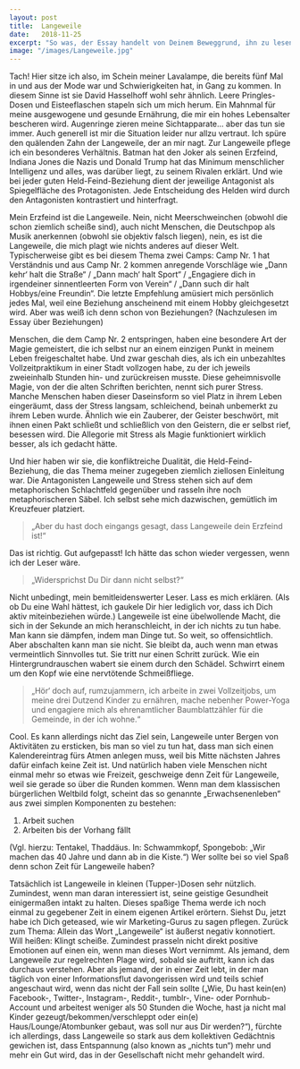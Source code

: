 ```yaml
---
layout: post
title:  Langeweile
date:   2018-11-25
excerpt: "So was, der Essay handelt von Deinem Beweggrund, ihn zu lesen. Voll Meta!"
image: "/images/Langeweile.jpg"
---
```


Tach! Hier sitze ich also, im Schein meiner Lavalampe, die bereits fünf Mal in und aus der Mode war und Schwierigkeiten hat, in Gang zu kommen. In diesem Sinne ist sie David Hasselhoff wohl sehr ähnlich. Leere Pringles-Dosen und Eisteeflaschen stapeln sich um mich herum. Ein Mahnmal für meine ausgewogene und gesunde Ernährung, die mir ein hohes Lebensalter bescheren wird. Augenringe zieren meine Sichtapparate… aber das tun sie immer. Auch generell ist mir die Situation leider nur allzu vertraut. Ich spüre den quälenden Zahn der Langeweile, der an mir nagt. Zur Langeweile pflege ich ein besonderes Verhältnis. Batman hat den Joker als seinen Erzfeind, Indiana Jones die Nazis und Donald Trump hat das Minimum menschlicher Intelligenz und alles, was darüber liegt, zu seinem Rivalen erklärt. Und wie bei jeder guten Held-Feind-Beziehung dient der jeweilige Antagonist als Spiegelfläche des Protagonisten. Jede Entscheidung des Helden wird durch den Antagonisten kontrastiert und hinterfragt.

Mein Erzfeind ist die Langeweile. Nein, nicht Meerschweinchen (obwohl die schon ziemlich scheiße sind), auch nicht Menschen, die Deutschpop als Musik anerkennen (obwohl sie objektiv falsch liegen), nein, es ist die Langeweile, die mich plagt wie nichts anderes auf dieser Welt. Typischerweise gibt es bei diesem Thema zwei Camps: Camp Nr. 1 hat Verständnis und aus Camp Nr. 2 kommen anregende Vorschläge wie „Dann kehr‘ halt die Straße“ / „Dann mach‘ halt Sport“ / „Engagiere dich in irgendeiner sinnentleerten Form von Verein“ / „Dann such dir halt Hobbys/eine Freundin“. Die letzte Empfehlung amüsiert mich persönlich jedes Mal, weil eine Beziehung anscheinend mit einem Hobby gleichgesetzt wird. Aber was weiß ich denn schon von Beziehungen? (Nachzulesen im Essay über Beziehungen)

Menschen, die dem Camp Nr. 2 entspringen, haben eine besondere Art der Magie gemeistert, die ich selbst nur an einem einzigen Punkt in meinem Leben freigeschaltet habe. Und zwar geschah dies, als ich ein unbezahltes Vollzeitpraktikum in einer Stadt vollzogen habe, zu der ich jeweils zweieinhalb Stunden hin- und zurückreisen musste. Diese geheimnisvolle Magie, von der die alten Schriften berichten, nennt sich purer Stress. Manche Menschen haben dieser Daseinsform so viel Platz in ihrem Leben eingeräumt, dass der Stress langsam, schleichend, beinah unbemerkt zu ihrem Leben wurde. Ähnlich wie ein Zauberer, der Geister beschwört, mit ihnen einen Pakt schließt und schließlich von den Geistern, die er selbst rief, besessen wird. Die Allegorie mit Stress als Magie funktioniert wirklich besser, als ich gedacht hätte.

Und hier haben wir sie, die konfliktreiche Dualität, die Held-Feind-Beziehung, die das Thema meiner zugegeben ziemlich ziellosen Einleitung war. Die Antagonisten Langeweile und Stress stehen sich auf dem metaphorischen Schlachtfeld gegenüber und rasseln ihre noch metaphorischeren Säbel. Ich selbst sehe mich dazwischen, gemütlich im Kreuzfeuer platziert.

> „Aber du hast doch eingangs gesagt, dass Langeweile dein Erzfeind ist!“

Das ist richtig. Gut aufgepasst! Ich hätte das schon wieder vergessen, wenn ich der Leser wäre.

> „Widersprichst Du Dir dann nicht selbst?“

Nicht unbedingt, mein bemitleidenswerter Leser. Lass es mich erklären. (Als ob Du eine Wahl hättest, ich gaukele Dir hier lediglich vor, dass ich Dich aktiv miteinbeziehen würde.) Langeweile ist eine übelwollende Macht, die sich in der Sekunde an mich heranschleicht, in der ich nichts zu tun habe. Man kann sie dämpfen, indem man Dinge tut. So weit, so offensichtlich. Aber abschalten kann man sie nicht. Sie bleibt da, auch wenn man etwas vermeintlich Sinnvolles tut. Sie tritt nur einen Schritt zurück. Wie ein Hintergrundrauschen wabert sie einem durch den Schädel. Schwirrt einem um den Kopf wie eine nervtötende Schmeißfliege.

> „Hör‘ doch auf, rumzujammern, ich arbeite in zwei Vollzeitjobs, um meine drei Dutzend Kinder zu ernähren, mache nebenher Power-Yoga und engagiere mich als ehrenamtlicher Baumblattzähler für die Gemeinde, in der ich wohne.“

Cool.
Es kann allerdings nicht das Ziel sein, Langeweile unter Bergen von Aktivitäten zu ersticken, bis man so viel zu tun hat, dass man sich einen Kalendereintrag fürs Atmen anlegen muss, weil bis Mitte nächsten Jahres dafür einfach keine Zeit ist. Und natürlich haben viele Menschen nicht einmal mehr so etwas wie Freizeit, geschweige denn Zeit für Langeweile, weil sie gerade so über die Runden kommen. Wenn man dem klassischen bürgerlichen Weltbild folgt, scheint das so genannte „Erwachsenenleben“ aus zwei simplen Komponenten zu bestehen:

1. Arbeit suchen
2. Arbeiten bis der Vorhang fällt

(Vgl. hierzu: Tentakel, Thaddäus. In: Schwammkopf, Spongebob: „Wir machen das 40 Jahre und dann ab in die Kiste.“) 
Wer sollte bei so viel Spaß denn schon Zeit für Langeweile haben?

Tatsächlich ist Langeweile in kleinen (Tupper-)Dosen sehr nützlich. Zumindest, wenn man daran interessiert ist, seine geistige Gesundheit einigermaßen intakt zu halten. Dieses spaßige Thema werde ich noch einmal zu gegebener Zeit in einem eigenen Artikel erörtern. Siehst Du, jetzt habe ich Dich geteased, wie wir Marketing-Gurus zu sagen pflegen. Zurück zum Thema: Allein das Wort „Langeweile“ ist äußerst negativ konnotiert. Will heißen: Klingt scheiße. Zumindest prasseln nicht direkt positive Emotionen auf einen ein, wenn man dieses Wort vernimmt. Als jemand, dem Langeweile zur regelrechten Plage wird, sobald sie auftritt, kann ich das durchaus verstehen. Aber als jemand, der in einer Zeit lebt, in der man täglich von einer Informationsflut davongerissen wird und teils schief angeschaut wird, wenn das nicht der Fall sein sollte („Wie, Du hast kein(en) Facebook-, Twitter-, Instagram-, Reddit-, tumblr-, Vine- oder Pornhub-Account und arbeitest weniger als 50 Stunden die Woche, hast ja nicht mal Kinder gezeugt/bekommen/verschleppt oder ein(e) Haus/Lounge/Atombunker gebaut, was soll nur aus Dir werden?“), fürchte ich allerdings, dass Langeweile so stark aus dem kollektiven Gedächtnis gewichen ist, dass Entspannung (also known as „nichts tun“) mehr und mehr ein Gut wird, das in der Gesellschaft nicht mehr gehandelt wird.
